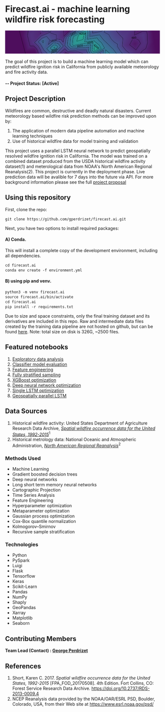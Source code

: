 # Firecast.ai - machine learning wildfire risk forecasting

![Heatmap banner](https://github.com/gperdrizet/firecast.ai/blob/master/project_info/figures/heatmap_cropped.png?raw=true)

The goal of this project is to build a machine learning model which can predict wildfire ignition risk in California from publicly available meteorology and fire activity data.

#### -- Project Status: [Active]

## Project Description

Wildfires are common, destructive and deadly natural disasters. Current meteorology based wildfire risk prediction methods can be improved upon by: 

1. The application of modern data pipeline automation and machine learning techniques
2. Use of historical wildfire data for model training and validation

This project uses a parallel LSTM neural network to predict geospatially resolved wildfire ignition risk in California. The model was trained on a combined dataset produced from the USDA historical wildfire activity dataset(1) and meterological data from NOAA's North American Regional Reanalysis(2). This project is currently in the deployment phase. Live prediction data will be avalible for 7 days into the future via API. For more background information please see the full [project proposal](https://github.com/gperdrizet/wildfire_production/tree/master/project_info/project_proposal.md)

## Using this repository
First, clone the repo:

    git clone https://github.com/gperdrizet/firecast.ai.git
    
Next, you have two options to install required packages:

#### A) Conda. 
This will install a complete copy of the development environment, including all dependencies.

    cd firecast.ai
    conda env create -f environment.yml

#### B) using pip and venv.

    python3 -m venv firecast.ai
    source firecast.ai/bin/activate
    cd firecast.ai
    pip install -r requirements.txt
    
Due to size and space constraints, only the final training dataset and its derivatives are included in this repo. Raw and intermediate data files created by the training data pipeline are not hosted on 
github, but can be found [here](https://www.perdrizet.org/data/firecast.ai/). Note: total size on disk is 326G, ~2500 files.  

## Featured notebooks
1. [Exploratory data analysis](https://github.com/gperdrizet/wildfire_production/blob/master/notebooks/01-exploratory_data_analysis.ipynb)
2. [Classifier model evaluation](https://github.com/gperdrizet/wildfire_production/blob/master/notebooks/02-classifier_model_selection.ipynb)
3. [Feature engineering](https://github.com/gperdrizet/wildfire_production/blob/master/blob/notebooks/03-add_features.ipynb)
4. [Fully stratified sampling](https://github.com/gperdrizet/wildfire_production/blob/master/notebooks/04-recursive_sampling.ipynb)
5. [XGBoost optimization](https://github.com/gperdrizet/wildfire_production/blob/master/notebooks/05-XGBoost_optimization.ipynb)
6. [Deep neural network optimization](https://github.com/gperdrizet/wildfire_production/blob/master/notebooks/06-deep_neural_network_optimization.ipynb)
7. [Single LSTM optimization](https://github.com/gperdrizet/wildfire_production/blob/master/notebooks/07-single_LSTM_optimization.ipynb)
8. [Geospatially parallel LSTM](https://github.com/gperdrizet/firecast.ai/blob/master/notebooks/11.2-parallel_LSTM.ipynb)

## Data Sources
1. Historical wildfire activity: United States Department of Agriculture Research Data Archive, [*Spatial wildfire occurrence data for the United States, 1992-2015*](https://www.fs.usda.gov/rds/archive/catalog/RDS-2013-0009.4)<sup>1</sup>
2. Historical metrology data: National Oceanic and Atmospheric Administration, [*North American Regional Reanalysis*](https://catalog.data.gov/dataset/ncep-north-american-regional-reanalysis-narr)<sup>2</sup>


### Methods Used

* Machine Learning
* Gradient boosted decision trees
* Deep neural networks
* Long short term memory neural networks
* Cartographic Projection
* Time Series Analysis
* Feature Engineering
* Hyperparameter optimization
* Metaparameter optimization
* Gaussian process optimization
* Cox-Box quantile normalization
* Kolmogorov–Smirnov
* Recursive sample stratification

### Technologies

* Python
* PySpark
* Luigi
* Flask
* Tensorflow
* Keras
* Scikit-Learn
* Pandas
* NumPy
* Shaply
* GeoPandas
* Xarray
* Matplotlib
* Seaborn

## Contributing Members

**Team Lead (Contact) : [George Perdrizet](https://github.com/gperdrizet)**

## References
1. Short, Karen C. 2017. *Spatial wildfire occurrence data for the United States, 1992-2015* [FPA_FOD_20170508]. 4th Edition. Fort Collins, CO: Forest Service Research Data Archive. https://doi.org/10.2737/RDS-2013-0009.4
2. NCEP Reanalysis data provided by the NOAA/OAR/ESRL PSD, Boulder, Colorado, USA, from their Web site at https://www.esrl.noaa.gov/psd/
